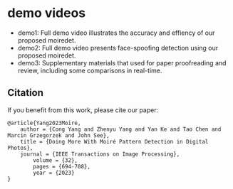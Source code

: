 # demo videos

 - demo1: Full demo video illustrates the accuracy and effiency of our proposed moiredet.
 - demo2: Full demo video presents face-spoofing detection using our proposed moiredet.
 - demo3: Supplementary materials that used for paper proofreading and review, including some comparisons in real-time.
 
 
## Citation

If you benefit from this work, please cite our paper:

	@article{Yang2023Moire,
		author = {Cong Yang and Zhenyu Yang and Yan Ke and Tao Chen and Marcin Grzegorzek and John See},
		title = {Doing More With Moiré Pattern Detection in Digital Photos},
		journal = {IEEE Transactions on Image Processing},
            volume = {32},
            pages = {694-708},
            year = {2023}
	}


